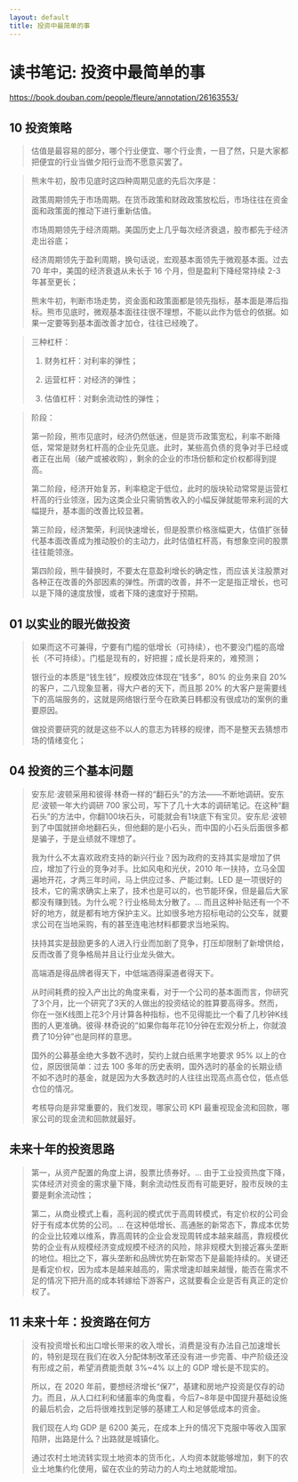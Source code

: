 ```yaml
---
layout: default
title: 投资中最简单的事
---
```


# 读书笔记: 投资中最简单的事

<https://book.douban.com/people/fleure/annotation/26163553/>
## 10 投资策略

> 估值是最容易的部分，哪个行业便宜、哪个行业贵，一目了然，只是大家都把便宜的行业当做夕阳行业而不愿意买罢了。 
>



> 熊末牛初，股市见底时这四种周期见底的先后次序是： 
>
> 政策周期领先于市场周期。在货币政策和财政政策放松后，市场往往在资金面和政策面的推动下进行重新估值。 
>
> 市场周期领先于经济周期。美国历史上几乎每次经济衰退，股市都先于经济走出谷底； 
>
> 经济周期领先于盈利周期，换句话说，宏观基本面领先于微观基本面。过去 70 年中，美国的经济衰退从未长于 16 个月，但是盈利下降经常持续 2-3 年甚至更长； 
>
> 熊末牛初，判断市场走势，资金面和政策面都是领先指标，基本面是滞后指标。熊市见底时，微观基本面往往很不理想，不能以此作为低仓的依据。如果一定要等到基本面改善才加仓，往往已经晚了。 
>



> 三种杠杆： 
>
> 1. 财务杠杆：对利率的弹性； 
>
> 2. 运营杠杆：对经济的弹性； 
>
> 3. 估值杠杆：对剩余流动性的弹性； 
>



> 阶段： 
>
> 第一阶段，熊市见底时，经济仍然低迷，但是货币政策宽松，利率不断降低，常常是财务杠杆高的企业先见底。此时，某些高负债的竞争对手已经或者正在出局（破产或被收购），剩余的企业的市场份额和定价权都得到提高。 
>
> 第二阶段，经济开始复苏，利率稳定于低位，此时的版块轮动常常是运营杠杆高的行业领涨，因为这类企业只需销售收入的小幅反弹就能带来利润的大幅提升，基本面的改善比较显著。 
>
> 第三阶段，经济繁荣，利润快速增长，但是股票价格涨幅更大，估值扩张替代基本面改善成为推动股价的主动力，此时估值杠杆高，有想象空间的股票往往能领涨。 
>
> 第四阶段，熊牛替换时，不要太在意盈利增长的确定性，而应该关注股票对各种正在改善的外部因素的弹性。所谓的改善，并不一定是指正增长，也可以是下降的速度放慢，或者下降的速度好于预期。 
>

## 01 以实业的眼光做投资

> 如果而这不可兼得，宁要有门槛的低增长（可持续），也不要没门槛的高增长（不可持续）。门槛是现有的，好把握；成长是将来的，难预测； 
>
> 银行业的本质是“钱生钱”，规模效应体现在“钱多”，80% 的业务来自 20% 的客户，二八现象显著，得大户者的天下，而且那 20% 的大客户是需要线下的高端服务的，这就是网络银行至今在欧美日韩都没有很成功的案例的重要原因。 
>
> 做投资要研究的就是这些不以人的意志为转移的规律，而不是整天去猜想市场的情绪变化； 
>

## 04 投资的三个基本问题

> 安东尼·波顿采用和彼得·林奇一样的“翻石头”的方法——不断地调研。安东尼·波顿一年大约调研 700 家公司，写下了几十大本的调研笔记。在这种“翻石头”的方法中，你翻100块石头，可能就会有1块底下有宝贝。安东尼·波顿到了中国就拼命地翻石头，但他翻的是小石头，而中国的小石头后面很多都是骗子，于是业绩就不理想了。 
>
> 我为什么不太喜欢政府支持的新兴行业？因为政府的支持其实是增加了供应，增加了行业的竞争对手。比如风电和光伏，2010 年一扶持，立马全国遍地开花，才两三年时间，马上供应过多、产能过剩。LED 是一项很好的技术，它的需求确实上来了，技术也是可以的，也节能环保，但是最后大家都没有赚到钱。为什么呢？行业格局太分散了。... 而且这种补贴还有一个不好的地方，就是都有地方保护主义。比如很多地方招标电动的公交车，就要求公司在当地采购，有的甚至连电池材料都要求当地采购。 
>
> 扶持其实是鼓励更多的人进入行业而加剧了竞争，打压却限制了新增供给，反而改善了竞争格局并且让行业龙头做大。 
>
> 高端酒是得品牌者得天下，中低端酒得渠道者得天下。 
>
> 从时间耗费的投入产出比的角度来看，对于一个公司的基本面而言，你研究了3个月，比一个研究了3天的人做出的投资结论的胜算要高得多。然而，你在一张K线图上花3个月计算各种指标，也不见得能比一个看了几秒钟K线图的人更准确。彼得·林奇说的“如果你每年花10分钟在宏观分析上，你就浪费了10分钟”也是同样的意思。 
>
> 国外的公募基金绝大多数不选时，契约上就白纸黑字地要求 95% 以上的仓位，原因很简单：过去 100 多年的历史表明，国外选时的基金的长期业绩不如不选时的基金，就是因为大多数选时的人往往出现高点高仓位，低点低仓位的情况。 
>
> 考核导向是非常重要的，我们发现，哪家公司 KPI 最重视现金流和回款，哪家公司的现金流和回款就最好。 
>

## 未来十年的投资思路

> 第一，从资产配置的角度上讲，股票比债券好。... 由于工业投资热度下降，实体经济对资金的需求量下降，剩余流动性反而有可能更好，股市反映的主要是剩余流动性； 
>
> 第二，从商业模式上看，高利润的模式优于高周转模式，有定价权的公司会好于有成本优势的公司。... 在这种低增长、高通胀的新常态下，靠成本优势的企业比较难以维系，靠高周转的企业会发现周转成本越来越高，靠规模优势的企业有从规模经济变成规模不经济的风险，除非规模大到接近寡头垄断的地位。相比之下，寡头垄断和品牌优势在新常态下是最能持续的。关键还是看定价权，因为成本是越来越高的，需求增速却越来越慢，能否在需求不足的情况下把升高的成本转嫁给下游客户，这就要看企业是否有真正的定价权了。 
>

## 11 未来十年：投资路在何方

> 没有投资增长和出口增长带来的收入增长，消费是没有办法自己加速增长的，特别是现在我们在收入分配体制改革还没有进一步完善、中产阶级还没有形成之前，希望消费能贡献 3%~4% 以上的 GDP 增长是不现实的。 
>
> 所以，在 2020 年前，要想经济增长“保7”，基建和房地产投资是仅存的动力。而且，从人口红利和储蓄率的角度看，今后7~8年是中国提升基础设施的最后机会，之后将很难找到足够的基建工人和足够低成本的资金。
>
> 我们现在人均 GDP 是 6200 美元，在成本上升的情况下克服中等收入国家陷阱，出路是什么？出路就是城镇化。 
>
> 通过农村土地流转实现土地资本的货币化，人均资本就能够增加，剩下的农业土地集约化使用，留在农业的劳动力的人均土地就能增加。 
>
